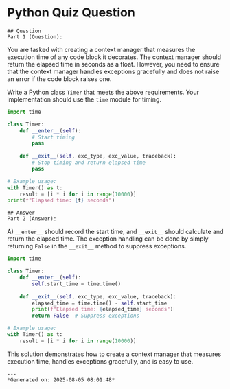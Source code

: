 # Python Quiz Question
    
    ## Question
    Part 1 (Question):
You are tasked with creating a context manager that measures the execution time of any code block it decorates. The context manager should return the elapsed time in seconds as a float. However, you need to ensure that the context manager handles exceptions gracefully and does not raise an error if the code block raises one.

Write a Python class `Timer` that meets the above requirements. Your implementation should use the `time` module for timing.

```python
import time

class Timer:
    def __enter__(self):
        # Start timing
        pass
    
    def __exit__(self, exc_type, exc_value, traceback):
        # Stop timing and return elapsed time
        pass

# Example usage:
with Timer() as t:
    result = [i * i for i in range(10000)]
print(f"Elapsed time: {t} seconds")
```
    
    ## Answer
    Part 2 (Answer):
A) `__enter__` should record the start time, and `__exit__` should calculate and return the elapsed time. The exception handling can be done by simply returning `False` in the `__exit__` method to suppress exceptions.

```python
import time

class Timer:
    def __enter__(self):
        self.start_time = time.time()
    
    def __exit__(self, exc_type, exc_value, traceback):
        elapsed_time = time.time() - self.start_time
        print(f"Elapsed time: {elapsed_time} seconds")
        return False  # Suppress exceptions

# Example usage:
with Timer() as t:
    result = [i * i for i in range(10000)]
```

This solution demonstrates how to create a context manager that measures execution time, handles exceptions gracefully, and is easy to use.
    
    ---
    *Generated on: 2025-08-05 08:01:48*
    